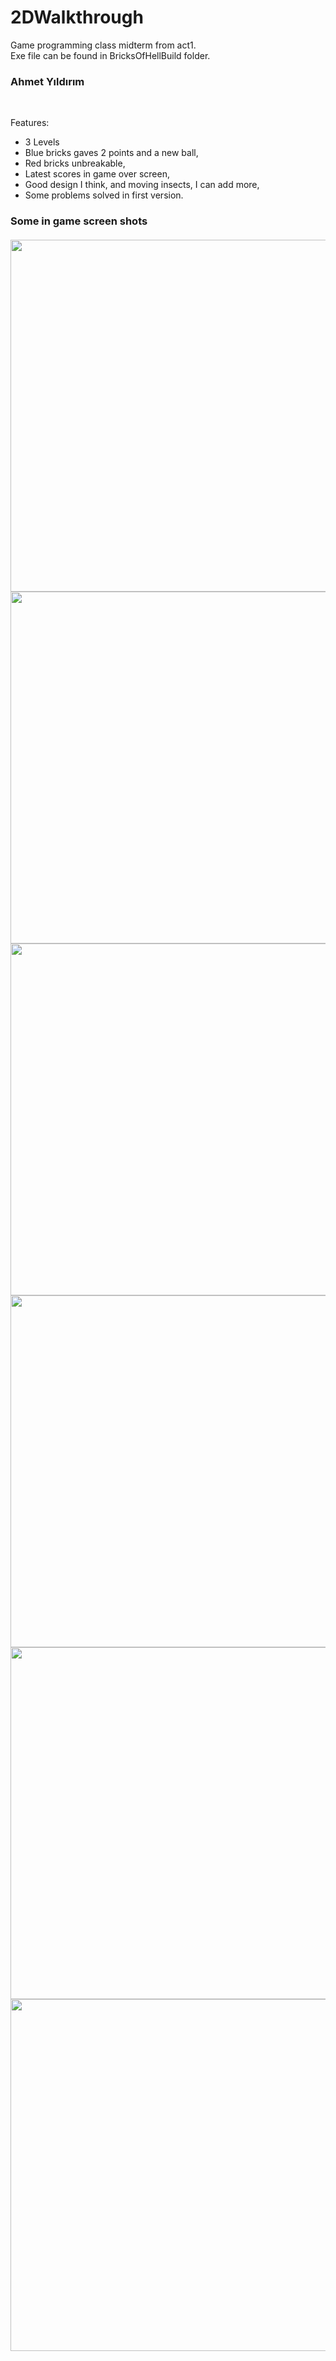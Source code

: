 # 2DWalkthrough
 Game programming class midterm from act1.<br>
 Exe file can be found in BricksOfHellBuild folder.<br>
 <h3>Ahmet Yıldırım</h3><br>
 
Features:
 - 3 Levels
 - Blue bricks gaves 2 points and a new ball,
 - Red bricks unbreakable,
 - Latest scores in game over screen,
 - Good design I think, and moving insects, I can add more,
 - Some problems solved in first version. <br>

 <h3>Some in game screen shots<br>
 <br>
 <img src="https://user-images.githubusercontent.com/34456517/117553319-897a3e80-b059-11eb-92e6-dab00e8be2cf.png" width="999" height="563">
 <img src="https://user-images.githubusercontent.com/34456517/117553320-8aab6b80-b059-11eb-9cfd-21bf3faf1536.png" width="999" height="563">
 <img src="https://user-images.githubusercontent.com/34456517/117578915-5d15ff00-b0f9-11eb-9573-6f619e686a03.png" width="999" height="563">
 <img src="https://user-images.githubusercontent.com/34456517/117553511-b4b15d80-b05a-11eb-9484-388cf6a49daf.png" width="999" height="563">
 <img src="https://user-images.githubusercontent.com/34456517/117553512-b549f400-b05a-11eb-94cb-236dd560b582.png" width="999" height="563">
 <img src="https://user-images.githubusercontent.com/34456517/117578923-68692a80-b0f9-11eb-9ed8-d7aa21bbbd3d.png" width="999" height="563">

